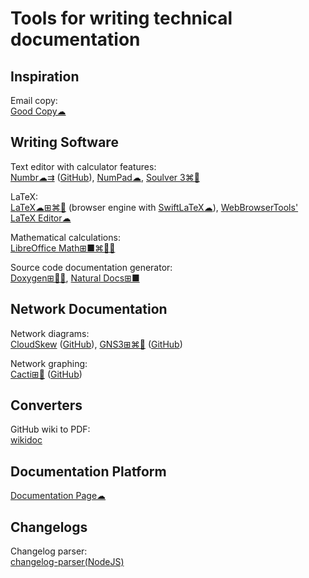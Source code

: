 
# Tools for writing technical documentation

## Inspiration

Email copy:  
[Good Copy☁](https://www.goodemailcopy.com/)

## Writing Software

Text editor with calculator features:  
[Numbr☁⇉](https://numbr.dev/) ([GitHub](https://github.com/antonmedv/numbr)),
[NumPad☁](https://numpad.io/),
[Soulver 3⌘🍎](https://soulver.app/)

LaTeX:  
[LaTeX☁⊞⌘🐧](https://www.latex-project.org/) (browser engine with [SwiftLaTeX☁](https://www.swiftlatex.com)),
[WebBrowserTools' LaTeX Editor☁](https://webbrowsertools.com/latex-editor/)

Mathematical calculations:  
[LibreOffice Math⊞■⌘🐧🆓](https://www.libreoffice.org/discover/math/)

Source code documentation generator:  
[Doxygen⊞🐧🆓](https://www.doxygen.nl/index.html),
[Natural Docs⊞■](https://www.naturaldocs.org/)

## Network Documentation

Network diagrams:  
[CloudSkew](https://www.cloudskew.com/) ([GitHub](https://github.com/cloudskew/cloudskew)),
[GNS3⊞⌘🐧](https://gns3.com/) ([GitHub](https://github.com/GNS3/gns3-gui))

Network graphing:  
[Cacti⊞🐧](https://www.cacti.net/) ([GitHub](https://github.com/cacti/cacti))

## Converters

GitHub wiki to PDF:  
[wikidoc](https://github.com/jobisoft/wikidoc)

## Documentation Platform

[Documentation Page☁](https://documentation.page/)

## Changelogs

Changelog parser:  
[changelog-parser(NodeJS)](https://github.com/hypermodules/changelog-parser)
